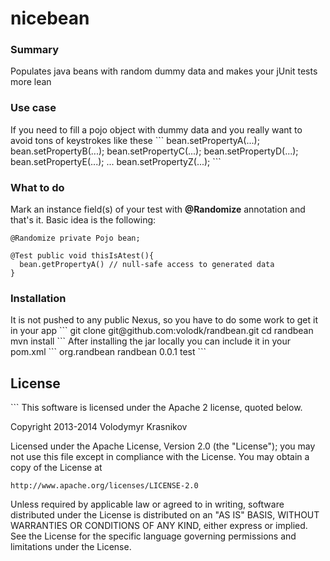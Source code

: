 nicebean
========

<h3>Summary</h3> Populates java beans with random dummy data and makes your jUnit tests more lean

<h3>Use case</h3> If you need to fill a pojo object with dummy data and you really want to avoid tons of keystrokes like these
```
bean.setPropertyA(...);
bean.setPropertyB(...);
bean.setPropertyC(...);
bean.setPropertyD(...);
bean.setPropertyE(...);
...
bean.setPropertyZ(...);
```
<h3>What to do</h3> Mark an instance field(s) of your test with <b>@Randomize</b> annotation and that's it. Basic idea is the following:

```
@Randomize private Pojo bean;

@Test public void thisIsAtest(){
  bean.getPropertyA() // null-safe access to generated data
}
```
<h3>Installation</h3>
It is not pushed to any public Nexus, so you have to do some work to get it in your app
```
git clone git@github.com:volodk/randbean.git
cd randbean
mvn install
```
After installing the jar locally you can include it in your pom.xml
```
<dependency>
  <groupId>org.randbean</groupId>
  <artifactId>randbean</artifactId>
  <version>0.0.1</version>
  <scope>test</scope>
</dependency>
```
<h2>License</h2>
```
This software is licensed under the Apache 2 license, quoted below.

Copyright 2013-2014 Volodymyr Krasnikov

Licensed under the Apache License, Version 2.0 (the "License"); you may not
use this file except in compliance with the License. You may obtain a copy of
the License at

    http://www.apache.org/licenses/LICENSE-2.0

Unless required by applicable law or agreed to in writing, software
distributed under the License is distributed on an "AS IS" BASIS, WITHOUT
WARRANTIES OR CONDITIONS OF ANY KIND, either express or implied. See the
License for the specific language governing permissions and limitations under
the License.
```

